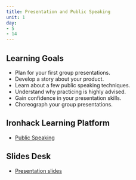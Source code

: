 ```yaml
---
title: Presentation and Public Speaking
unit: 1
day: 
- 5
- 14
---
```


Learning Goals
--------------

- Plan for your first group presentations.
- Develop a story about your product.
- Learn about a few public speaking techniques.
- Understand why practicing is highly advised.
- Gain confidence in your presentation skills.
- Choreograph your group presentations.


Ironhack Learning Platform
--------------------------
- [Public Speaking](http://learn.ironhack.com/#/learning_unit/7028)


Slides Desk
-----------
- [Presentation slides](https://docs.google.com/presentation/d/1GpGbRwD3ZfWYhVNMY6Fg8vVTRpU6QEtZp-S4r8-Qwfo/view#slide=id.g4123adfa1f_2_50)
